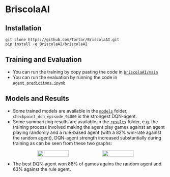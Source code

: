 # BriscolaAI

## Installation

```
git clone https://github.com/Tortar/BriscolaAI.git
pip install -e BriscolaAI/briscolaAI
```

## Training and Evaluation

- You can run the training by copy pasting the code in [`briscolaAI/main`](https://github.com/Tortar/BriscolaAI/blob/main/briscolaAI/main.py)
- You can run the evaluation by running the code in [`agent_predictions.ipynb`](https://github.com/Tortar/BriscolaAI/blob/main/agent_predictions.ipynb)

## Models and Results

- Some trained models are available in the [`models`](https://github.com/Tortar/BriscolaAI/tree/main/models) folder, `checkpoint_dqn_episode_94000` is the strongest DQN-agent.
- Some summarizing results are available in the [`results`](https://github.com/Tortar/BriscolaAI/tree/main/results) folder, e.g. the training process involved making the agent play     games against an agent playing randomly and a rule-based agent (with a 82% win-rate against the random agent), DQN-agent strength increased substantially during training as can be seen from these two graphs:

<p align="center">
<figure class="half" style="display:flex;justify-content:center;text-align:center" align="center">
    <img style="width:48%;text-align:center" src="https://github.com/user-attachments/assets/48968f3a-5a76-4262-9aa6-4b14d819f85c">
    <img style="width:48%;text-align:center" src="https://github.com/user-attachments/assets/8f7ac4f7-60f1-4477-aca9-78d05140750a" >
</figure>
</p>

- The best DQN-agent won 88% of games agains the random agent and 63% against the rule agent.
